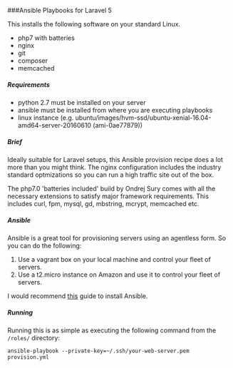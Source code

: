 ###Ansible Playbooks for Laravel 5

This installs the following software on your standard Linux.

* php7 with batteries
* nginx
* git
* composer
* memcached

##### Requirements 

* python 2.7 must be installed on your server
* ansible must be installed from where you are executing playbooks
* linux instance (e.g. ubuntu/images/hvm-ssd/ubuntu-xenial-16.04-amd64-server-20160610 (ami-0ae77879))

##### Brief

Ideally suitable for Laravel setups, this Ansible provision recipe does a lot more than you might think. The nginx configuration includes the industry standard optmizations so you can run a high traffic site out of the box. 

The php7.0 'batteries included' build by Ondrej Sury comes with all the necessary extensions to satisfy major framework requirements. This includes curl, fpm, mysql, gd, mbstring, mcrypt, memcached etc.

##### Ansible

Ansible is a great tool for provisioning servers using an agentless form. So you can do the following:

1. Use a vagrant box on your local machine and control your fleet of servers.
2. Use a t2.micro instance on Amazon and use it to control your fleet of servers.

I would recommend [this](https://serversforhackers.com/video/ansible-installation-and-basics) guide to install Ansible.

##### Running

Running this is as simple as executing the following command from the `/roles/` directory:

`ansible-playbook --private-key=~/.ssh/your-web-server.pem provision.yml`